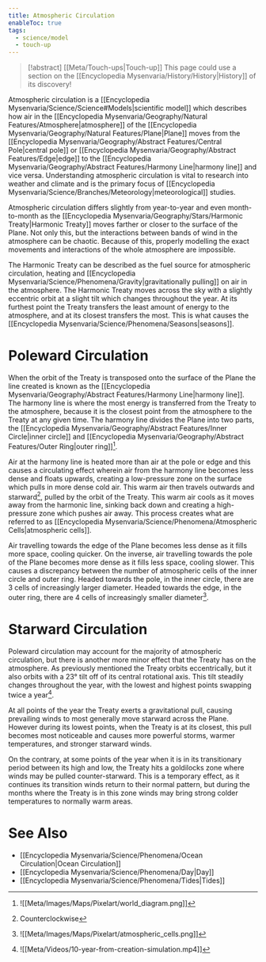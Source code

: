 ```yaml
---
title: Atmospheric Circulation
enableToc: true
tags:
  - science/model
  - touch-up
---
```


> [!abstract] [[Meta/Touch-ups|Touch-up]]
> This page could use a section on the [[Encyclopedia Mysenvaria/History/History|History]] of its discovery!

Atmospheric circulation is a [[Encyclopedia Mysenvaria/Science/Science#Models|scientific model]] which describes how air in the [[Encyclopedia Mysenvaria/Geography/Natural Features/Atmosphere|atmosphere]] of the [[Encyclopedia Mysenvaria/Geography/Natural Features/Plane|Plane]] moves from the [[Encyclopedia Mysenvaria/Geography/Abstract Features/Central Pole|central pole]] or [[Encyclopedia Mysenvaria/Geography/Abstract Features/Edge|edge]] to the [[Encyclopedia Mysenvaria/Geography/Abstract Features/Harmony Line|harmony line]] and vice versa. Understanding atmospheric circulation is vital to research into weather and climate and is the primary focus of [[Encyclopedia Mysenvaria/Science/Branches/Meteorology|meteorological]] studies.

Atmospheric circulation differs slightly from year-to-year and even month-to-month as the [[Encyclopedia Mysenvaria/Geography/Stars/Harmonic Treaty|Harmonic Treaty]] moves farther or closer to the surface of the Plane. Not only this, but the interactions between bands of wind in the atmosphere can be chaotic. Because of this, properly modelling the exact movements and interactions of the whole atmosphere are impossible.

The Harmonic Treaty can be described as the fuel source for atmospheric circulation, heating and [[Encyclopedia Mysenvaria/Science/Phenomena/Gravity|gravitationally pulling]] on air in the atmosphere. The Harmonic Treaty moves across the sky with a slightly eccentric orbit at a slight tilt which changes throughout the year. At its furthest point the Treaty transfers the least amount of energy to the atmosphere, and at its closest transfers the most. This is what causes the [[Encyclopedia Mysenvaria/Science/Phenomena/Seasons|seasons]].
# Poleward Circulation
When the orbit of the Treaty is transposed onto the surface of the Plane the line created is known as the [[Encyclopedia Mysenvaria/Geography/Abstract Features/Harmony Line|harmony line]]. The harmony line is where the most energy is transferred from the Treaty to the atmosphere, because it is the closest point from the atmosphere to the Treaty at any given time. The harmony line divides the Plane into two parts, the [[Encyclopedia Mysenvaria/Geography/Abstract Features/Inner Circle|inner circle]] and [[Encyclopedia Mysenvaria/Geography/Abstract Features/Outer Ring|outer ring]][^figure1].

Air at the harmony line is heated more than air at the pole or edge and this causes a circulating effect wherein air from the harmony line becomes less dense and floats upwards, creating a low-pressure zone on the surface which pulls in more dense cold air. This warm air then travels outwards and starward[^clockwise], pulled by the orbit of the Treaty. This warm air cools as it moves away from the harmonic line, sinking back down and creating a high-pressure zone which pushes air away. This process creates what are referred to as [[Encyclopedia Mysenvaria/Science/Phenomena/Atmospheric Cells|atmospheric cells]].

Air travelling towards the edge of the Plane becomes less dense as it fills more space, cooling quicker. On the inverse, air travelling towards the pole of the Plane becomes more dense as it fills less space, cooling slower. This causes a discrepancy between the number of atmospheric cells of the inner circle and outer ring. Headed towards the pole, in the inner circle, there are 3 cells of increasingly larger diameter. Headed towards the edge, in the outer ring, there are 4 cells of increasingly smaller diameter[^figure2].
# Starward Circulation
Poleward circulation may account for the majority of atmospheric circulation, but there is another more minor effect that the Treaty has on the atmosphere. As previously mentioned the Treaty orbits eccentrically, but it also orbits with a 23° tilt off of its central rotational axis. This tilt steadily changes throughout the year, with the lowest and highest points swapping twice a year[^figure3].

At all points of the year the Treaty exerts a gravitational pull, causing prevailing winds to most generally move starward across the Plane. However during its lowest points, when the Treaty is at its closest, this pull becomes most noticeable and causes more powerful storms, warmer temperatures, and stronger starward winds.

On the contrary, at some points of the year when it is in its transitionary period between its high and low, the Treaty hits a goldilocks zone where winds may be pulled counter-starward. This is a temporary effect, as it continues its transition winds return to their normal pattern, but during the months where the Treaty is in this zone winds may bring strong colder temperatures to normally warm areas.
# See Also
- [[Encyclopedia Mysenvaria/Science/Phenomena/Ocean Circulation|Ocean Circulation]]
- [[Encyclopedia Mysenvaria/Science/Phenomena/Day|Day]]
- [[Encyclopedia Mysenvaria/Science/Phenomena/Tides|Tides]]

[^figure1]: ![[Meta/Images/Maps/Pixelart/world_diagram.png]]
[^figure2]: ![[Meta/Images/Maps/Pixelart/atmospheric_cells.png]]
[^clockwise]: Counterclockwise
[^figure3]: ![[Meta/Videos/10-year-from-creation-simulation.mp4]]
